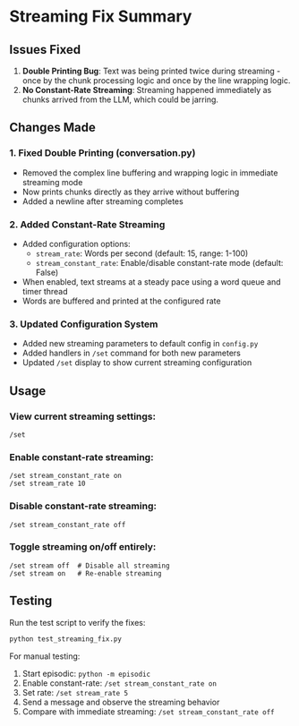 # Streaming Fix Summary

## Issues Fixed

1. **Double Printing Bug**: Text was being printed twice during streaming - once by the chunk processing logic and once by the line wrapping logic.
2. **No Constant-Rate Streaming**: Streaming happened immediately as chunks arrived from the LLM, which could be jarring.

## Changes Made

### 1. Fixed Double Printing (conversation.py)
- Removed the complex line buffering and wrapping logic in immediate streaming mode
- Now prints chunks directly as they arrive without buffering
- Added a newline after streaming completes

### 2. Added Constant-Rate Streaming
- Added configuration options:
  - `stream_rate`: Words per second (default: 15, range: 1-100)
  - `stream_constant_rate`: Enable/disable constant-rate mode (default: False)
- When enabled, text streams at a steady pace using a word queue and timer thread
- Words are buffered and printed at the configured rate

### 3. Updated Configuration System
- Added new streaming parameters to default config in `config.py`
- Added handlers in `/set` command for both new parameters
- Updated `/set` display to show current streaming configuration

## Usage

### View current streaming settings:
```
/set
```

### Enable constant-rate streaming:
```
/set stream_constant_rate on
/set stream_rate 10
```

### Disable constant-rate streaming:
```
/set stream_constant_rate off
```

### Toggle streaming on/off entirely:
```
/set stream off  # Disable all streaming
/set stream on   # Re-enable streaming
```

## Testing

Run the test script to verify the fixes:
```bash
python test_streaming_fix.py
```

For manual testing:
1. Start episodic: `python -m episodic`
2. Enable constant-rate: `/set stream_constant_rate on`
3. Set rate: `/set stream_rate 5`
4. Send a message and observe the streaming behavior
5. Compare with immediate streaming: `/set stream_constant_rate off`